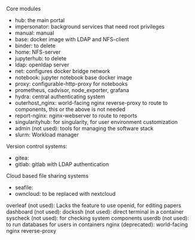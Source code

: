 Core modules
 * hub: the main portal  
 * impersonator: background services that need root privileges
 * manual: manual
 * base:  docker image with LDAP and NFS-client
 * binder: to delete
 * home: NFS-server
 * jupyterhub: to delete
 * ldap: openldap server
 * net: configures docker bridge network
 * notebook: jupyter notebook base docker image
 * proxy: configurable-http-proxy for notebooks
 * prometheus, cadvisor, node_exporter, grafana 
 * hydra: central authenticating system
 * outerhost_nginx:  world-facing nginx reverse-proxy to route to components, this or the above is not needed
 * report-nginx: nginx-webserver to route to reports
 * singularityhub: for singularity, for user environment customization
 * admin (not used): tools for managing the software stack
 * slurm: Workload manager

Version control systems:
 * gitea:
 * gitlab: gitlab with LDAP authentication

Cloud based file sharing systems
 * seafile:     
 * owncloud: to be replaced with nextcloud


overleaf (not used): Lacks the feature to use openid, for editing papers
dashboard (not used):
dockssh (not used): direct terminal in a container
syscheck (not used): for checking system components
userdb (not used): to run databases for users in containers
nginx (deprecated): world-facing nginx reverse-proxy
